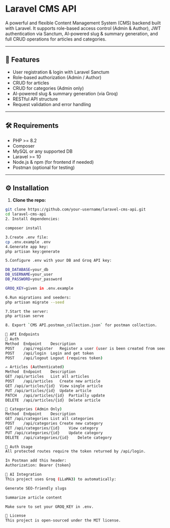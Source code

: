 # Laravel CMS API

A powerful and flexible Content Management System (CMS) backend built with Laravel. It supports role-based access control (Admin & Author), JWT authentication via Sanctum, AI-powered slug & summary generation, and full CRUD operations for articles and categories.

---

## 🚀 Features

- User registration & login with Laravel Sanctum
- Role-based authorization (Admin / Author)
- CRUD for articles
- CRUD for categories (Admin only)
- AI-powered slug & summary generation (via Groq)
- RESTful API structure
- Request validation and error handling

---

## 🛠️ Requirements

- PHP >= 8.2
- Composer
- MySQL or any supported DB
- Laravel >= 10
- Node.js & npm (for frontend if needed)
- Postman (optional for testing)

---

## ⚙️ Installation

1. **Clone the repo:**

```bash
git clone https://github.com/your-username/laravel-cms-api.git
cd laravel-cms-api
2. Install dependencies:

composer install

3.Create .env file:
cp .env.example .env
4.Generate app key:
php artisan key:generate

5.Configure .env with your DB and Groq API key:

DB_DATABASE=your_db
DB_USERNAME=your_user
DB_PASSWORD=your_password

GROQ_KEY=given in .env.example

6.Run migrations and seeders:
php artisan migrate --seed

7.Start the server:
php artisan serve

8. Export `CMS API.postman_collection.json` for postman collection.

🧩 API Endpoints
🔐 Auth
Method	Endpoint	Description
POST	/api/register	Register a user (user is been created from seeder but have created a route to register also)
POST	/api/login	Login and get token
POST	/api/logout	Logout (requires token)

✍️ Articles (Authenticated)
Method	Endpoint	Description
GET	/api/articles	List all articles
POST	/api/articles	Create new article
GET	/api/articles/{id}	View single article
PUT	/api/articles/{id}	Update article
PATCH	/api/articles/{id}	Partially update
DELETE	/api/articles/{id}	Delete article

📂 Categories (Admin Only)
Method	Endpoint	Description
GET	/api/categories	List all categories
POST	/api/categories	Create new category
GET	/api/categories/{id}	View category
PUT	/api/categories/{id}	Update category
DELETE	/api/categories/{id}	Delete category

🔐 Auth Usage
All protected routes require the token returned by /api/login.

In Postman add this header:
Authorization: Bearer {token}

🤖 AI Integration
This project uses Groq (LLaMA3) to automatically:

Generate SEO-friendly slugs

Summarize article content

Make sure to set your GROQ_KEY in .env.

🧾 License
This project is open-sourced under the MIT license.
